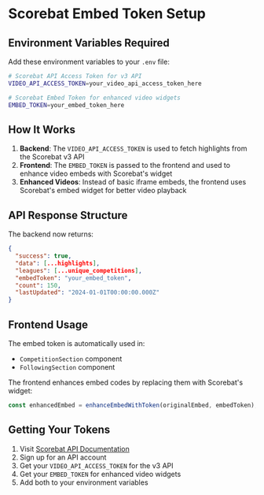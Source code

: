 # Scorebat Embed Token Setup

## Environment Variables Required

Add these environment variables to your `.env` file:

```bash
# Scorebat API Access Token for v3 API
VIDEO_API_ACCESS_TOKEN=your_video_api_access_token_here

# Scorebat Embed Token for enhanced video widgets
EMBED_TOKEN=your_embed_token_here
```

## How It Works

1. **Backend**: The `VIDEO_API_ACCESS_TOKEN` is used to fetch highlights from the Scorebat v3 API
2. **Frontend**: The `EMBED_TOKEN` is passed to the frontend and used to enhance video embeds with Scorebat's widget
3. **Enhanced Videos**: Instead of basic iframe embeds, the frontend uses Scorebat's embed widget for better video playback

## API Response Structure

The backend now returns:

```json
{
  "success": true,
  "data": [...highlights],
  "leagues": [...unique_competitions],
  "embedToken": "your_embed_token",
  "count": 150,
  "lastUpdated": "2024-01-01T00:00:00.000Z"
}
```

## Frontend Usage

The embed token is automatically used in:

- `CompetitionSection` component
- `FollowingSection` component

The frontend enhances embed codes by replacing them with Scorebat's widget:

```javascript
const enhancedEmbed = enhanceEmbedWithToken(originalEmbed, embedToken);
```

## Getting Your Tokens

1. Visit [Scorebat API Documentation](https://www.scorebat.com/api/)
2. Sign up for an API account
3. Get your `VIDEO_API_ACCESS_TOKEN` for the v3 API
4. Get your `EMBED_TOKEN` for enhanced video widgets
5. Add both to your environment variables
